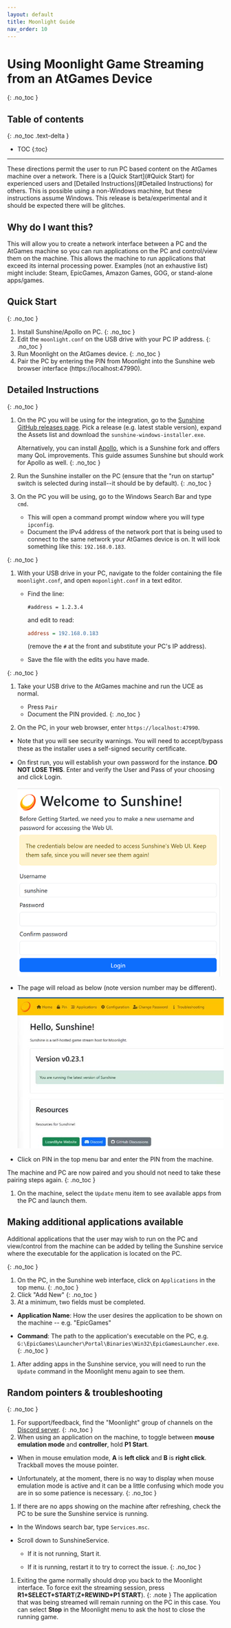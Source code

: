 ```yaml
---
layout: default
title: Moonlight Guide
nav_order: 10
---
```


# Using Moonlight Game Streaming from an AtGames Device
{: .no_toc }

## Table of contents
{: .no_toc .text-delta }

- TOC
{:toc}

---

These directions permit the user to run PC based
content on the AtGames machine over a network. There is a [Quick Start](#Quick Start) for
experienced users and [Detailed Instructions](#Detailed Instructions) for others. This is possible
using a non-Windows machine, but these instructions assume Windows. This
release is beta/experimental and it should be expected there will
be glitches.

## Why do I want this?

This will allow you to create a network interface between a PC and the
AtGames machine so you can run applications on the PC and control/view
them on the machine. This allows the machine to run applications that
exceed its internal processing power. Examples (not an exhaustive list)
might include: Steam, EpicGames, Amazon Games, GOG, or stand-alone
apps/games.

## Quick Start

{: .no_toc }
1. Install Sunshine/Apollo on PC.
{: .no_toc }
1. Edit the `moonlight.conf` on the USB drive with your PC IP address.
{: .no_toc }
1. Run Moonlight on the AtGames device.
{: .no_toc }
1. Pair the PC by entering the PIN from Moonlight into the Sunshine web
   browser interface (https://localhost:47990).

## Detailed Instructions

{: .no_toc }
1. On the PC you will be using for the integration, go to the [Sunshine GitHub releases page](https://github.com/LizardByte/Sunshine/releases).
   Pick a release (e.g. latest stable version),
   expand the Assets list and download the `sunshine-windows-installer.exe`.

   Alternatively, you can install [Apollo](https://github.com/ClassicOldSong/Apollo),
   which is a Sunshine fork and offers many QoL improvements.
   This guide assumes Sunshine but should work for Apollo as well.
{: .no_toc }
1. Run the Sunshine installer on the PC (ensure that the "run on startup" switch is selected during install--it should be by default).
{: .no_toc }
1. On the PC you will be using, go to the Windows Search Bar and type `cmd`.
   - This will open a command prompt window where you will type `ipconfig`.
   - Document the IPv4 address of the network port that is being used
     to connect to the same network your AtGames device is on. It will look
     something like this: `192.168.0.183`.

{: .no_toc }
1. With your USB drive in your PC, navigate to the
   folder containing the file `moonlight.conf`, and open `moponlight.conf` in a text editor.
   - Find the line:
     ```shell
     #address = 1.2.3.4
     ```
     and edit to read:
     ```ini
     address = 192.168.0.183
     ```
     (remove the `#` at the front and substitute your PC's IP address).

   - Save the file with the edits you have made.

{: .no_toc }
1. Take your USB drive to the AtGames machine and run the UCE
   as normal. 

   - Press `Pair`
   - Document the PIN provided.
{: .no_toc }
1. On the PC, in your web browser, enter `https://localhost:47990`.

  - Note that you will see security warnings. You will need to
    accept/bypass these as the installer uses a self-signed security
    certiﬁcate.
  
  - On first run, you will establish your own password for the instance. **DO NOT LOSE THIS**.
    Enter and verify the User and Pass of your choosing and click Login.

    ![user_pass](images/sunshine_login.png)

  - The page will reload as below (note version number may be different).

    ![hello](images/sunshine_hello.png)

  - Click on PIN in the top menu bar and enter the PIN from the machine.

  The machine and PC are now paired and you should not need to take these
  pairing steps again.
{: .no_toc }
1. On the machine, select the `Update` menu item to see
   available apps from the PC and launch them.

## Making additional applications available

Additional applications that the user may wish to run on the PC and
view/control from the machine can be added by telling the
Sunshine service where the executable for the application is located on the PC.

{: .no_toc }
1. On the PC, in the Sunshine web interface, click on `Applications` in the top menu.
{: .no_toc }
1. Click "Add New"
{: .no_toc }
1. At a minimum, two fields must be completed.

  - **Application Name**: How the user desires the application to be shown on
    the machine -- e.g. "EpicGames"

  - **Command**: The path to the application's executable on the PC, e.g. `G:\EpicGames\Launcher\Portal\Binaries\Win32\EpicGamesLauncher.exe`.
{: .no_toc }
1. After adding apps in the Sunshine service, you will need to run the
   `Update` command in the Moonlight menu again to see them.

## Random pointers & troubleshooting

{: .no_toc }
1. For support/feedback, find the "Moonlight" group of channels on
   the [Discord server](https://discord.gg/6pzh22dmjZ).
{: .no_toc }
1. When using an application on the machine, to toggle between
   **mouse emulation mode** and **controller**, hold **P1 Start**.

  - When in mouse emulation mode, **A** is **left click** and **B** is **right click**.
    Trackball moves the mouse pointer.

  - Unfortunately, at the moment, there is no way to display when mouse
    emulation mode is active and it can be a little confusing which
    mode you are in so some patience is necessary.
{: .no_toc }
1. If there are no apps showing on the machine after refreshing, check the
   PC to be sure the Sunshine service is running.

  - In the Windows search bar, type `Services.msc`.

  - Scroll down to SunshineService.

    - If it is not running, Start it.

    - If it is running, restart it to try to correct the issue.
{: .no_toc }
1. Exiting the game normally should drop you back to the Moonlight interface.
   To force exit the streaming session, press **R1+SELECT+START**(**Z+REWIND+P1 START**).
   {: .note }
   The application that was being streamed will remain running on the PC
   in this case. You can select **Stop** in the Moonlight menu to ask the host to close the running game.

